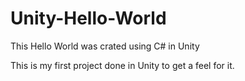 # Unity-Hello-World
This Hello World was crated using C# in Unity

This is my first project done in Unity to get a feel for it.
